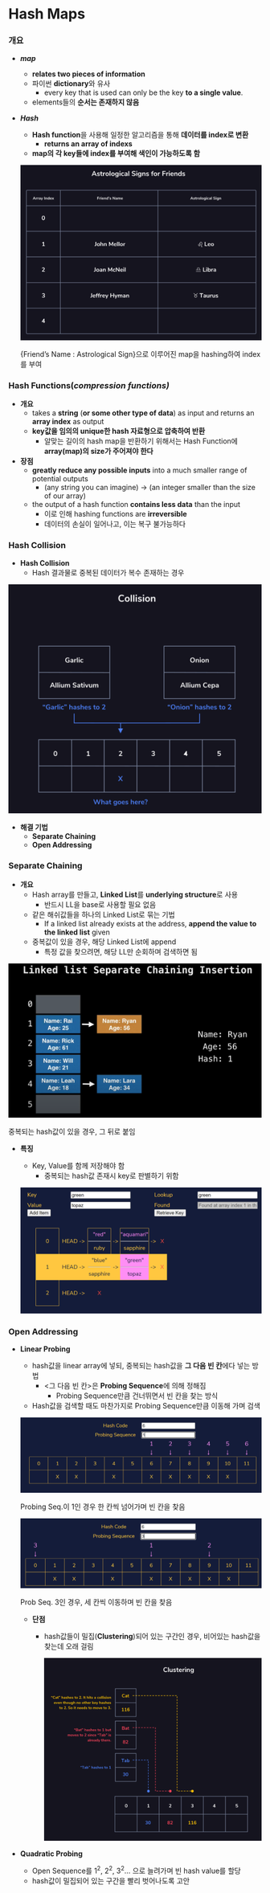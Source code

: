 # Hash Maps

### 개요

- ***map***
    - **relates two pieces of information**
    - 파이썬 **dictionary**와 유사
        - every key that is used can only be the key **to a single value**.
    - elements들의 **순서는 존재하지 않음**
- ***Hash***
    - **Hash function**을 사용해 일정한 알고리즘을 통해 **데이터를 index로 변환**
        - **returns an array of indexs**
    - **map의 각 key들에 index를 부여해 색인이 가능하도록 함**
    
    ![{Friend’s Name : Astrological Sign}으로 이루어진 map을 hashing하여 index를 부여](Hash%20Maps%20928e517468f04f959ec4fb3f1ee78e26/Untitled.png)
    
    {Friend’s Name : Astrological Sign}으로 이루어진 map을 hashing하여 index를 부여
    

### Hash Functions(*compression functions)*

- **개요**
    - takes a **string** (**or some other type of data**) as input and returns an **array index** as output
    - **key값을 임의의 unique한 hash 자료형으로 압축하여 반환**
        - 알맞는 길이의 hash map을 반환하기 위해서는 Hash Function에 **array(map)의 size가 주어져야 한다**
- **장점**
    - **greatly reduce any possible inputs** into a much smaller range of potential outputs
        - (any string you can imagine) → (an integer smaller than the size of our array)
    - the output of a hash function **contains less data** than the input
        - 이로 인해 hashing functions are **irreversible**
        - 데이터의 손실이 일어나고, 이는 복구 불가능하다

### **Hash Collision**

- **Hash Collision**
    - Hash 결과물로 중복된 데이터가 복수 존재하는 경우

![Untitled](Hash%20Maps%20928e517468f04f959ec4fb3f1ee78e26/Untitled%201.png)

- **해결 기법**
    - **Separate Chaining**
    - **Open Addressing**

### **Separate Chaining**

- **개요**
    - Hash array를  만들고, **Linked List**를 **underlying structure**로 사용
        - 반드시 LL을 base로 사용할 필요 없음
    - 같은 해쉬값들을 하나의 Linked List로 묶는 기법
        - If a linked list already exists at the address, **append the value to the linked list** given
    - 중복값이 있을 경우, 해당 Linked List에 append
        - 특정 값을 찾으려면, 해당 LL만 순회하며 검색하면 됨

![중복되는 hash값이 있을 경우, 그 뒤로 붙임](Hash%20Maps%20928e517468f04f959ec4fb3f1ee78e26/Untitled%202.png)

중복되는 hash값이 있을 경우, 그 뒤로 붙임

- **특징**
    - Key, Value를 함께 저장해야 함
        - 중복되는 hash값 존재시 key로 판별하기 위함
    
    ![Untitled](Hash%20Maps%20928e517468f04f959ec4fb3f1ee78e26/Untitled%203.png)
    

### Open Addressing

- **Linear Probing**
    - hash값을 linear array에 넣되, 중복되는 hash값을 **그 다음 빈 칸**에다 넣는 방법
        - <그 다음 빈 칸>은 **Probing Sequence**에 의해 정해짐
            - Probing Sequence만큼 건너뛰면서 빈 칸을 찾는 방식
    - Hash값을 검색할 때도 마찬가지로 Probing Sequence만큼 이동해 가며 검색
    
    ![Probing Seq.이 1인 경우 한 칸씩 넘어가며 빈 칸을 찾음](Hash%20Maps%20928e517468f04f959ec4fb3f1ee78e26/Untitled%204.png)
    
    Probing Seq.이 1인 경우 한 칸씩 넘어가며 빈 칸을 찾음
    
    ![Prob Seq. 3인 경우, 세 칸씩 이동하며 빈 칸을 찾음](Hash%20Maps%20928e517468f04f959ec4fb3f1ee78e26/Untitled%205.png)
    
    Prob Seq. 3인 경우, 세 칸씩 이동하며 빈 칸을 찾음
    
    - **단점**
        - hash값들이 밀집(**Clustering**)되어 있는 구간인 경우, 비어있는 hash값을 찾는데 오래 걸림
            
            ![Untitled](Hash%20Maps%20928e517468f04f959ec4fb3f1ee78e26/Untitled%206.png)
            
- **Quadratic Probing**
    - Open Sequence를 $1^2$, $2^2$, $3^2$… 으로 늘려가며 빈 hash value를 할당
    - hash값이 밀집되어 있는 구간을 빨리 벗어나도록 고안